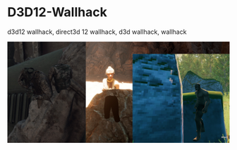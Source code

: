 # D3D12-Wallhack
d3d12 wallhack, direct3d 12 wallhack, d3d wallhack, wallhack

[![alt text](https://github.com/DrNseven/D3D12-Wallhack/raw/main/d3d12wallhack.jpg)](https://www.youtube.com/watch?v=ad8gKDdxOu)

